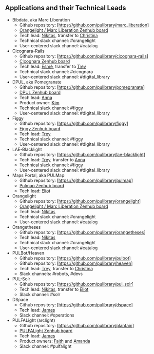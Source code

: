 ## Applications and their Technical Leads
* Bibdata, aka Marc Liberation
  * Github repository: [https://github.com/pulibrary/marc_liberation]
  * [Orangelight / Marc Liberation Zenhub board](https://app.zenhub.com/workspaces/orangelightmarcliberation-571691cab409d8d821b873be/board?repos=21954918)
  * Tech lead: [Nikitas](https://github.com/tampakis), transfer to [Christina](https://github.com/christinach)
  * Technical slack channel: #orangelight
  * User-centered slack channel: #catalog
* Cicognara-Rails
  * Github repository: [https://github.com/pulibrary/cicognara-rails]
  * [Cicognara Zenhub board](https://app.zenhub.com/workspaces/cicognara-5cf11cb3689f9c7a4ead9571/board?repos=57136753)
  * Tech lead: [Esmé](https://github.com/escowles), transfer to [Trey](https://github.com/tpendragon)
  * Technical slack channel: #cicognara
  * User-centered slack channel: #digital_library
* DPUL, aka Pomegranate
  * Github repository: [https://github.com/pulibrary/pomegranate]
  * [DPUL Zenhub board](https://app.zenhub.com/workspaces/dpul-5cc9dbb2262a972347170639/board?repos=49439415&showEstimates=false&showReleases=false)
  * Tech lead: [Anna](https://github.com/hackmastera)
  * Product owner: [Kim](https://github.com/kelea99)
  * Technical slack channel: #figgy
  * User-centered slack channel: #digital_library
* Figgy
  * Github repository: [https://github.com/pulibrary/figgy]
  * [Figgy Zenhub board](https://app.zenhub.com/workspaces/figgystudio-5c06d2e24b5806bc2bfa890b/board)
  * Tech lead: [Trey](https://github.com/tpendragon)
  * Technical slack channel: #figgy
  * User-centered slack channel: #digital_library
* LAE-Blacklight
  * Github repository: [https://github.com/pulibrary/lae-blacklight]
  * Tech lead: [Trey](https://github.com/tpendragon), transfer to [Anna](https://github.com/hackmastera)
  * Technical slack channel: #figgy
  * User-centered slack channel: #digital_library
* Maps Portal, aka PULMap
  * Github repository: [https://github.com/pulibrary/pulmap]
  * [Pulmap Zenhub board](https://app.zenhub.com/workspaces/pulmap-5cf5538c08e7e9307cd79c45/board?repos=26446857)
  * Tech lead: [Eliot](https://github.com/eliotjordan)
* Orangelight
  * Github repository: [https://github.com/pulibrary/orangelight]
  * [Orangelight / Marc Liberation Zenhub board](https://app.zenhub.com/workspaces/orangelightmarcliberation-571691cab409d8d821b873be/board?repos=21954918)
  * Tech lead: [Nikitas](https://github.com/tampakis)
  * Technical slack channel: #orangelight
  * User-centered slack channel: #catalog
* Orangetheses
  * Github repository: [https://github.com/pulibrary/orangetheses]
  * Tech lead: [Nikitas](https://github.com/tampakis)
  * Technical slack channel: #orangelight
  * User-centered slack channel: #catalog
* PULBot/Heaven
  * Github repository: [https://github.com/pulibrary/pulbot]
  * Github repository: [https://github.com/pulibrary/heaven]
  * Tech lead: [Trey](https://github.com/tpendragon), transfer to [Christina](https://github.com/christinach)
  * Slack channels: #robots, #devs
* PUL-Solr
  * Github repository: [https://github.com/pulibrary/pul_solr]
  * Tech lead: [Nikitas](https://github.com/tampakis), transfer to [Eliot](https://github.com/eliotjordan)
  * Slack channel: #solr
* DSpace
  * Github repository: [https://github.com/pulibrary/dspace]
  * Tech lead: [James](https://github.com/jrgriffiniii)
  * Slack channel: #operations
* PULFALight (arclight)
  * Github repository: [https://github.com/pulibrary/plantain]
  * [PULFALight Zenhub board](https://app.zenhub.com/workspaces/plantain-5da4b7d9f037f100019dba23/board?repos=157741631)
  * Tech lead: [James](https://github.com/jrgriffiniii)
  * Product owners: [Faith](https://github.com/faithc) and [Amanda](https://github.com/apferrar)
  * Slack channel: #pulfalight
